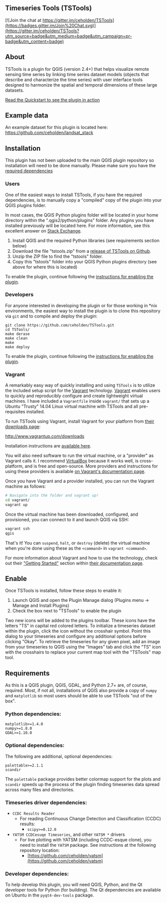 Timeseries Tools (TSTools)
--------------------------

[![Join the chat at https://gitter.im/ceholden/TSTools](https://badges.gitter.im/Join%20Chat.svg)](https://gitter.im/ceholden/TSTools?utm_source=badge&utm_medium=badge&utm_campaign=pr-badge&utm_content=badge)

## About
TSTools is a plugin for QGIS (version 2.4+) that helps visualize remote sensing time series by linking time series dataset models (objects that describe and characterize the time series) with user interface tools designed to harmonize the spatial and temporal dimensions of these large datasets.

[Read the Quickstart to see the plugin in action](docs/quickstart.md)

## Example data
An example dataset for this plugin is located here: https://github.com/ceholden/landsat_stack

## Installation
This plugin has not been uploaded to the main QGIS plugin repository so installation will need to be done manually. Please make sure you have the [required dependencies](#requirements)

### Users
One of the easiest ways to install TSTools, if you have the required dependencies, is to manually copy a "compiled" copy of the plugin into your QGIS plugins folder.

In most cases, the QGIS Python plugins folder will be located in your home directory within the ".qgis2/python/plugins" folder. Any plugins you have installed previously will be located here. For more information, see this excellent answer on [Stack Exchange](http://gis.stackexchange.com/questions/26979/how-to-install-a-qgis-plugin-when-offline).

1. Install QGIS and the required Python libraries (see requirements section below)
2. Download the file "tstools.zip" from a [release of TSTools on Github](https://github.com/ceholden/TSTools/releases).
3. Unzip the ZIP file to find the "tstools" folder.
4. Copy this "tstools" folder into your QGIS Python plugins directory (see above for where this is located)

To enable the plugin, continue following the [instructions for enabling the plugin](#enable).

### Developers
For anyone interested in developing the plugin or for those working in *nix environments, the easiest way to install the plugin is to clone this repository via `git` and to compile and deploy the plugin:

```
git clone https://github.com/ceholden/TSTools.git
cd TSTools/
make derase
make clean
make
make deploy
```

To enable the plugin, continue following the [instructions for enabling the plugin](#enable).

### Vagrant

A remarkably easy way of quickly installing and using `TSTools` is to utilize the included setup script for the [Vagrant](https://www.vagrantup.com/) technology. [Vagrant](https://www.vagrantup.com/) enables users to quickly and reproducibly configure and create lightweight virtual machines. I have included a `Vagrantfile` inside `vagrant/` that sets up a Ubuntu "Trusty" 14.04 Linux virtual machine with TSTools and all pre-requisites installed.

To run TSTools using Vagrant, install Vagrant for your platform from [their downloads page](http://www.vagrantup.com/downloads):

http://www.vagrantup.com/downloads

Installation instructions are [available here](https://docs.vagrantup.com/v2/installation/index.html).

You will also need software to run the virtual machine, or a "provider" as Vagrant calls it. I recommend [VirtualBox](https://www.virtualbox.org/wiki/Downloads) because it works well, is cross-platform, and is free and open-source. More providers and instructions for using these providers is available [on Vagrant's documentation page](https://docs.vagrantup.com/v2/providers/index.html).

Once you have Vagrant and a provider installed, you can run the Vagrant machine as follows:

``` bash
# Navigate into the folder and vagrant up!
cd vagrant/
vagrant up
```

Once the virtual machine has been downloaded, configured, and provisioned, you can connect to it and launch QGIS via SSH:

``` bash
vagrant ssh
qgis
```

That's it! You can `suspend`, `halt`, or `destroy` (delete) the virtual machine when you're done using these as the `<command>` in `vagrant <command>`.

For more information about Vagrant and how to use the technology, check out their ["Getting Started"](https://docs.vagrantup.com/v2/getting-started/index.html) section within [their documentation page](https://docs.vagrantup.com/v2/).

## Enable
Once TSTools is installed, follow these steps to enable it:

1. Launch QGIS and open the Plugin Manage dialog (Plugins menu -> Manage and Install Plugins)
2. Check the box next to "TSTools" to enable the plugin

Two new icons will be added to the plugins toolbar. These icons have the letters "TS" in capital red colored letters. To initialize a timeseries dataset within the plugin, click the icon without the crosshair symbol. Point this dialog to your timeseries and configure any additional options before clicking "Okay". To retrieve the timeseries for any given pixel, add an image from your timeseries to QGIS using the "Images" tab and click the "TS" icon with the crosshairs to replace your current map tool with the "TSTools" map tool.

## Requirements

As this is a QGIS plugin, QGIS, GDAL, and Python 2.7+ are, of course, required. Most, if not all, installations of QGIS also provide a copy of `numpy` and `matplotlib` so most users should be able to use TSTools "out of the box".

### Python dependencies:

    matplotlib>=1.4.0
    numpy>=1.8.0
    GDAL>=1.10.0

### Optional dependencies:

The following are additional, optional dependencies:

    palettable>=2.1.1
    scandir

The `palettable` package provides better colormap support for the plots and `scandir` speeds up the process of the plugin finding timeseries data spread across many files and directories.

### Timeseries driver dependencies:

* `CCDC Results Reader`
    - For reading Continuous Change Detection and Classification (CCDC) results:
        + `scipy>=0.12.0`
* `YATSM CCDCesuqe Timeseries`, and other `YATSM *` drivers
    - For live plotting with YATSM (including CCDC-esque clone), you need to install the `YATSM` package. See instructions at the following repository location:
        + [https://github.com/ceholden/yatsm](https://github.com/ceholden/yatsm)

### Developer dependencies:
To help develop this plugin, you will need QGIS, Python, and the Qt developer tools for Python (for building). The Qt dependencies are available on Ubuntu in the `pyqt4-dev-tools` package.
